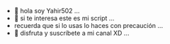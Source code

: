 - 👋 hola soy Yahir502 ...
- 👀 si te interesa este es mi script ...
- recuerda que si lo usas lo haces con precaución ...
- 💞️ disfruta y suscríbete a mi canal XD ...
<!---
YahirYT502/YahirYT502 is a ✨ special ✨ repository because its `HACKING.md` (this file) appears on your GitHub profile.
You can click the Preview link to take a look at your changes.
--->
